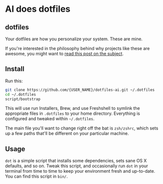 # AI does dotfiles

## dotfiles

Your dotfiles are how you personalize your system. These are mine.

If you're interested in the philosophy behind why projects like these are
awesome, you might want to [read this post on the
subject](http://zachholman.com/2010/08/dotfiles-are-meant-to-be-forked/).

## Install

Run this:

```sh
git clone https://github.com/{USER_NAME}/dotfiles-ai.git ~/.dotfiles
cd ~/.dotfiles
script/bootstrap
```

This will use run Installers, Brew, and use Freshshell to symlink the appropriate files in `.dotfiles` to your home directory. Everything is configured and tweaked within `~/.dotfiles`.

The main file you'll want to change right off the bat is `zsh/zshrc`,
which sets up a few paths that'll be different on your particular machine.

## Usage

`dot` is a simple script that installs some dependencies, sets sane OS X
defaults, and so on. Tweak this script, and occasionally run `dot` in your terminal from
time to time to keep your environment fresh and up-to-date. You can find
this script in `bin/`.

